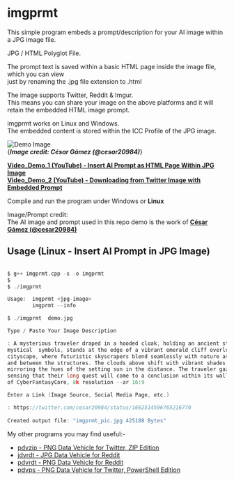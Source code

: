 # imgprmt

This simple program embeds a prompt/description for your AI image within a JPG image file.

JPG / HTML Polyglot File.

The prompt text is saved within a basic HTML page inside the image file, which you can view  
just by renaming the .jpg file extension to .html

The image supports Twitter, Reddit & Imgur.  
This means you can share your image on the above platforms and it will retain the embedded HTML image prompt.

imgprmt works on Linux and Windows.  
The embedded content is stored within the ICC Profile of the JPG image.

![Demo Image](https://github.com/CleasbyCode/jdvrdt/blob/main/demo_image/demo.jpg)  
{***Image credit: César Gámez (@cesar20984)***}   

[**Video_Demo_1 (YouTube) - Insert AI Prompt as HTML Page Within JPG Image**](https://www.youtube.com/watch_popup?v=MiuSlScqcqc)  
[**Video_Demo_2 (YouTube) - Downloading from Twitter Image with Embedded Prompt**](https://www.youtube.com/watch_popup?v=OMHyhfDHoUQ)

Compile and run the program under Windows or **Linux**  

Image/Prompt credit:  
The AI image and prompt used in this repo demo is the work of [**César Gámez (@cesar20984)**](https://twitter.com/cesar20984/status/1662514596765216770)  

## Usage (Linux - Insert AI Prompt in JPG Image)

```c

$ g++ imgprmt.cpp -s -o imgprmt
$
$ ./imgprmt 

Usage:  imgprmt <jpg-image>  
        imgprmt --info

$ ./imgprmt  demo.jpg

Type / Paste Your Image Description

: A mysterious traveler draped in a hooded cloak, holding an ancient staff adorned with  
mystical  symbols, stands at the edge of a vibrant emerald cliff overlooking a sprawling  
cityscape, where futuristic skyscrapers blend seamlessly with nature as rivers flow around  
and between the structures. The clouds above shift with vibrant shades of pink and purple,  
mirroring the hues of the setting sun in the distance. The traveler gazes upon the city,  
sensing that their long quest will come to a conclusion within its walls, in the style  
of CyberFantasyCore, 8k resolution --ar 16:9

Enter a Link (Image Source, Social Media Page, etc.)

: https://twitter.com/cesar20984/status/1662514596765216770  
  
Created output file: "imgprmt_pic.jpg 425108 Bytes"


```

My other programs you may find useful:-  

* [pdvzip - PNG Data Vehicle for Twitter, ZIP Edition](https://github.com/CleasbyCode/pdvzip)  
* [jdvrdt - JPG Data Vehicle for Reddit](https://github.com/CleasbyCode/jdvrdt)
* [pdvrdt - PNG Data Vehicle for Reddit](https://github.com/CleasbyCode/pdvrdt)  
* [pdvps - PNG Data Vehicle for Twitter, PowerShell Edition](https://github.com/CleasbyCode/pdvps)   

##
